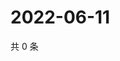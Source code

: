 # 2022-06-11

共 0 条

<!-- BEGIN WEIBO -->
<!-- 最后更新时间 Sat Jun 11 2022 11:45:22 GMT+0800 (China Standard Time) -->

<!-- END WEIBO -->
